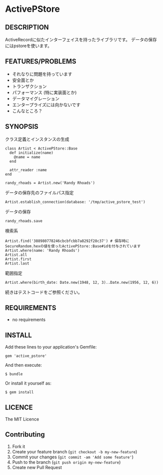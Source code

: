 # ActivePStore

## DESCRIPTION

ActiveRecordに似たインターフェイスを持ったライブラリです。
データの保存にはpstoreを使います。

## FEATURES/PROBLEMS

* それなりに問題を持っています
* 安全面とか
* トランザクション
* パフォーマンス (特に実装面とか)
* データマイグレーション
* エンタープライズには向かないです
* こんなところ？

## SYNOPSIS

クラス定義とインスタンスの生成

```
class Artist < ActivePStore::Base
  def initialize(name)
    @name = name
  end

  attr_reader :name
end

randy_rhoads = Artist.new('Randy Rhoads')
```

データの保存先のファイルパス指定

```
Artist.establish_connection(database: '/tmp/active_pstore_test')
```

データの保存

```
randy_rhoads.save
```

検索系

```
Artist.find('388980778246cbcbfcbb7a8292f28c37') # 保存時にSecureRandom.hexの値を使ったActivePStore::Base#idを付与されています
Artist.where(name: 'Randy Rhoads')
Artist.all
Artist.first
Artist.last
```

範囲指定

```
Artist.where(birth_date: Date.new(1948, 12, 3)..Date.new(1956, 12, 6))
```

続きはテストコードをご参照ください。

## REQUIREMENTS

* no requirements

## INSTALL

Add these lines to your application's Gemfile:

```
gem 'active_pstore'
```

And then execute:

```
$ bundle
```

Or install it yourself as:

```
$ gem install
```

## LICENCE

The MIT Licence

## Contributing

1. Fork it
2. Create your feature branch (`git checkout -b my-new-feature`)
3. Commit your changes (`git commit -am 'Add some feature'`)
4. Push to the branch (`git push origin my-new-feature`)
5. Create new Pull Request
